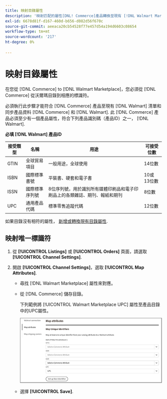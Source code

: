 ```yaml
---
title: 映射目錄屬性
description: '映射匹配的屬性[DNL! Commerce]產品轉換至現有 [!DNL Walmart Marketplace] 清單和同步資料 [!DNL Channel Manager] 和 [!DNL Walmart].'
exl-id: 6678d81f-d167-460d-b656-d082d56f670c
source-git-commit: aeeaca20cb54528f77e457d54a194d6603c08654
workflow-type: tm+mt
source-wordcount: '217'
ht-degree: 0%

---
```


# 映射目錄屬性

在您從 [!DNL Commerce] to [!DNL Walmart Marketplace]，您必須從 [!DNL Commerce] 從沃爾瑪目錄到相應的標識符。

必須執行此步驟才能符合 [!DNL Commerce] 產品至現有 [!DNL Walmart] 清單和同步產品資料 [!DNL Commerce] 和 [!DNL Walmart]. 此 [!DNL Commerce] 產品必須至少有一個產品屬性，符合下列產品識別碼（產品ID）之一， [!DNL Walmart].

**必填 [!DNL Walmart] 產品ID**

| **接受類型** | **名稱** | **用途** | **可接受位數** |
|-------------------|--------------------------------------|--------------------------------------------------------------------------------------------------------------------------------------------------|-----------------------|
| GTIN | 全球貿易項目 | 一般用途，全球使用 | 14位數 |
| ISBN | 國際標準書號 | 平裝書、硬套和電子書 | 10或13位數 |
| ISSN | 國際標準序列號 | 8位序列號，用於識別所有媒體印刷品和電子印刷品上的各類雜誌、期刊、報紙和期刊 | 8位數 |
| UPC | 通用產品代碼 | 標準零售追蹤代碼 | 12位數 |

如果目錄沒有相符的屬性， [新增或轉換現有目錄屬性](https://docs.magento.com/user-guide/catalog/product-attributes.html).

## 映射唯一標識符

1. 從 **[!UICONTROL Listings]** 或 **[!UICONTROL Orders]** 頁面，請選取 **[!UICONTROL Channel Settings]**.

1. 開啟 **[!UICONTROL Channel Settings]**，選取 **[!UICONTROL Map Attributes]**.

   - 尋找 [!DNL Walmart Marketplace] 屬性來對應。

   - 從 [!DNL Commerce] 儲存目錄。

      下列範例將 [!UICONTROL Walmart Marketplace UPC] 屬性至產品目錄中的UPC屬性。

      ![對應產品符合條件的屬性](assets/products-map-attributes-for-match.png)

   - 選擇 **[!UICONTROL Save]**.
